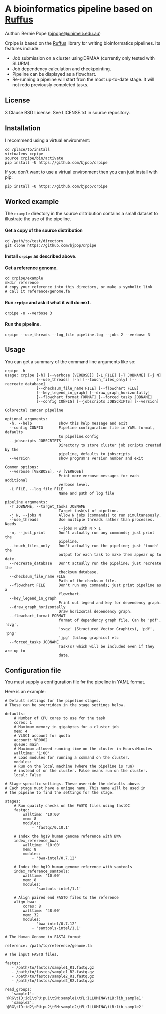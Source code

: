 # A bioinformatics pipeline based on [Ruffus](http://www.ruffus.org.uk/)

Author: Bernie Pope (bjpope@unimelb.edu.au)

Crpipe is based on the [Ruffus](http://www.ruffus.org.uk/) library for writing bioinformatics pipelines. Its features include:

 * Job submission on a cluster using DRMAA (currently only tested with SLURM).
 * Job dependency calculation and checkpointing.
 * Pipeline can be displayed as a flowchart.
 * Re-running a pipeline will start from the most up-to-date stage. It will not redo previously completed tasks.

## License

3 Clause BSD License. See LICENSE.txt in source repository.

## Installation

I recommend using a virtual environment:

```
cd /place/to/install
virtualenv crpipe
source crpipe/bin/activate
pip install -U https://github.com/bjpop/crpipe
```

If you don't want to use a virtual environment then you can just install with pip:

```
pip install -U https://github.com/bjpop/crpipe
```

## Worked example

The `example` directory in the source distribution contains a small dataset to illustrate the use of the pipeline.

#### Get a copy of the source distribution:

```
cd /path/to/test/directory
git clone https://github.com/bjpop/crpipe
```

#### Install `crpipe` as described above.

#### Get a reference genome.

```
cd crpipe/example
mkdir reference
# copy your reference into this directory, or make a symbolic link
# call it reference/genome.fa
```

####  Run `crpipe` and ask it what it will do next.

```
crpipe -n --verbose 3
```

#### Run the pipeline.

```
crpipe --use_threads --log_file pipeline.log --jobs 2 --verbose 3
```

## Usage

You can get a summary of the command line arguments like so:

```
crpipe -h
usage: crpipe [-h] [--verbose [VERBOSE]] [-L FILE] [-T JOBNAME] [-j N]
              [--use_threads] [-n] [--touch_files_only] [--recreate_database]
              [--checksum_file_name FILE] [--flowchart FILE]
              [--key_legend_in_graph] [--draw_graph_horizontally]
              [--flowchart_format FORMAT] [--forced_tasks JOBNAME]
              [--config CONFIG] [--jobscripts JOBSCRIPTS] [--version]

Colorectal cancer pipeline

optional arguments:
  -h, --help            show this help message and exit
  --config CONFIG       Pipeline configuration file in YAML format, defaults
                        to pipeline.config
  --jobscripts JOBSCRIPTS
                        Directory to store cluster job scripts created by the
                        pipeline, defaults to jobscripts
  --version             show program's version number and exit

Common options:
  --verbose [VERBOSE], -v [VERBOSE]
                        Print more verbose messages for each additional
                        verbose level.
  -L FILE, --log_file FILE
                        Name and path of log file

pipeline arguments:
  -T JOBNAME, --target_tasks JOBNAME
                        Target task(s) of pipeline.
  -j N, --jobs N        Allow N jobs (commands) to run simultaneously.
  --use_threads         Use multiple threads rather than processes. Needs
                        --jobs N with N > 1
  -n, --just_print      Don't actually run any commands; just print the
                        pipeline.
  --touch_files_only    Don't actually run the pipeline; just 'touch' the
                        output for each task to make them appear up to date.
  --recreate_database   Don't actually run the pipeline; just recreate the
                        checksum database.
  --checksum_file_name FILE
                        Path of the checksum file.
  --flowchart FILE      Don't run any commands; just print pipeline as a
                        flowchart.
  --key_legend_in_graph
                        Print out legend and key for dependency graph.
  --draw_graph_horizontally
                        Draw horizontal dependency graph.
  --flowchart_format FORMAT
                        format of dependency graph file. Can be 'pdf', 'svg',
                        'svgz' (Structured Vector Graphics), 'pdf', 'png'
                        'jpg' (bitmap graphics) etc
  --forced_tasks JOBNAME
                        Task(s) which will be included even if they are up to
                        date.
```

## Configuration file

You must supply a configuration file for the pipeline in YAML format.

Here is an example:

```
# Default settings for the pipeline stages.
# These can be overridden in the stage settings below.

defaults:
    # Number of CPU cores to use for the task
    cores: 1
    # Maximum memory in gigabytes for a cluster job
    mem: 4
    # VLSCI account for quota
    account: VR0002
    queue: main
    # Maximum allowed running time on the cluster in Hours:Minutes
    walltime: '1:00'
    # Load modules for running a command on the cluster.
    modules: 
    # Run on the local machine (where the pipeline is run)
    # instead of on the cluster. False means run on the cluster.
    local: False

# Stage-specific settings. These override the defaults above.
# Each stage must have a unique name. This name will be used in
# the pipeine to find the settings for the stage.

stages:
    # Run quality checks on the FASTQ files using fastQC
    fastqc:
        walltime: '10:00'
        mem: 8
        modules:
            - 'fastqc/0.10.1'

    # Index the hg19 human genome reference with BWA
    index_reference_bwa:
        walltime: '10:00'
        mem: 8
        modules:
            - 'bwa-intel/0.7.12' 
    
    # Index the hg19 human genome reference with samtools
    index_reference_samtools:
        walltime: '10:00'
        mem: 8
        modules:
            - 'samtools-intel/1.1'
    
    # Align paired end FASTQ files to the reference
    align_bwa:
        cores: 8
        walltime: '48:00'
        mem: 32
        modules:
            - 'bwa-intel/0.7.12'
            - 'samtools-intel/1.1'

# The Human Genome in FASTA format

reference: /path/to/reference/genome.fa 

# The input FASTQ files.

fastqs:
   - /path/to/fastqs/sample1_R1.fastq.gz
   - /path/to/fastqs/sample1_R2.fastq.gz
   - /path/to/fastqs/sample2_R1.fastq.gz
   - /path/to/fastqs/sample2_R2.fastq.gz

read_groups:
   'sample1': '@RG\tID:id1\tPU:pu1\tSM:sample1\tPL:ILLUMINA\tLB:lib_sample1'
   'sample2': '@RG\tID:id2\tPU:pu2\tSM:sample2\tPL:ILLUMINA\tLB:lib_sample2'
